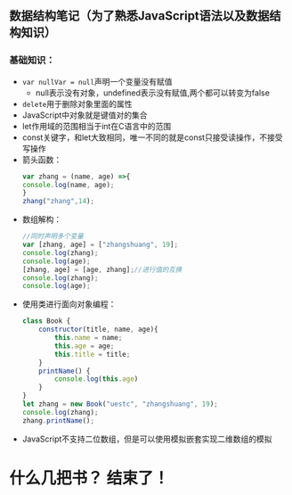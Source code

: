 ## 数据结构笔记（为了熟悉JavaScript语法以及数据结构知识）
### 基础知识：
- `var nullVar = null`声明一个变量没有赋值
    - null表示没有对象，undefined表示没有赋值,两个都可以转变为false
- `delete`用于删除对象里面的属性
- JavaScript中对象就是键值对的集合
- let作用域的范围相当于int在C语言中的范围
- const关键字，和let大致相同，唯一不同的就是const只接受读操作，不接受写操作
- 箭头函数：
    ```javascript
    var zhang = (name, age) =>{
    console.log(name, age);
    }
    zhang("zhang",14);
    ```
- 数组解构：
    ```javascript
    //同时声明多个变量
    var [zhang, age] = ["zhangshuang", 19];
    console.log(zhang);
    console.log(age);
    [zhang, age] = [age, zhang];//进行值的互换
    console.log(zhang);
    console.log(age);
    ```
- 使用类进行面向对象编程：
    ```javascript
    class Book {
        constructor(title, name, age){
            this.name = name;
            this.age = age;
            this.title = title;
        }
        printName() {
            console.log(this.age)
        }
    }
    let zhang = new Book("uestc", "zhangshuang", 19);
    console.log(zhang);
    zhang.printName();
    ```
- JavaScript不支持二位数组，但是可以使用模拟嵌套实现二维数组的模拟
# 什么几把书？ 结束了！
